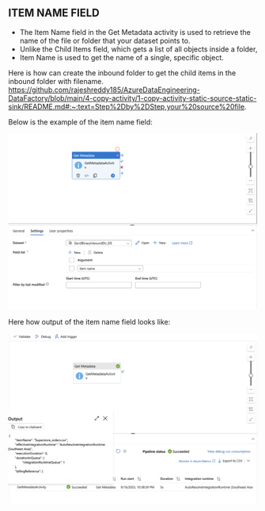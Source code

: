 ## **ITEM NAME FIELD**


- The Item Name field in the Get Metadata activity is used to retrieve the name of the file or folder that your dataset points to.
- Unlike the Child Items field, which gets a list of all objects inside a folder, 
- Item Name is used to get the name of a single, specific object.

Here is how can create the inbound folder to get the child items in the inbound folder with filename.
https://github.com/rajeshreddy185/AzureDataEngineering-DataFactory/blob/main/4-copy-activity/1-copy-activity-static-source-static-sink/README.md#:~:text=Step%2Dby%2DStep,your%20source%20file.


Below is the example of the item name field:

<img width="900" alt="itemname" src="https://github.com/rajeshreddy185/polls/blob/main/mysite3-20210509T044718Z-001/mysite3/mysite3/Screenshot%202025-09-16%20at%2010.39.05%20PM.png" />


Here how output of the item name field looks like:

<img width="900" alt="itemnameoutput" src="https://github.com/rajeshreddy185/polls/blob/main/mysite3-20210509T044718Z-001/mysite3/mysite3/Screenshot%202025-09-16%20at%2010.39.32%20PM.png" />

